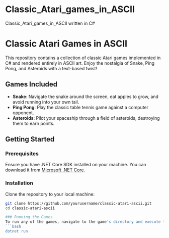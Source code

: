 # Classic_Atari_games_in_ASCII
Classic_Atari_games_in_ASCII written in C#

# Classic Atari Games in ASCII

This repository contains a collection of classic Atari games implemented in C# and rendered entirely in ASCII art. Enjoy the nostalgia of Snake, Ping Pong, and Asteroids with a text-based twist!

## Games Included

- **Snake**: Navigate the snake around the screen, eat apples to grow, and avoid running into your own tail.
- **Ping Pong**: Play the classic table tennis game against a computer opponent.
- **Asteroids**: Pilot your spaceship through a field of asteroids, destroying them to earn points.

## Getting Started

### Prerequisites

Ensure you have .NET Core SDK installed on your machine. You can download it from [Microsoft .NET Core](https://dotnet.microsoft.com/download).

### Installation

Clone the repository to your local machine:

```bash
git clone https://github.com/yourusername/classic-atari-ascii.git
cd classic-atari-ascii

### Running the Games
To run any of the games, navigate to the game's directory and execute the following command:
```bash
dotnet run
